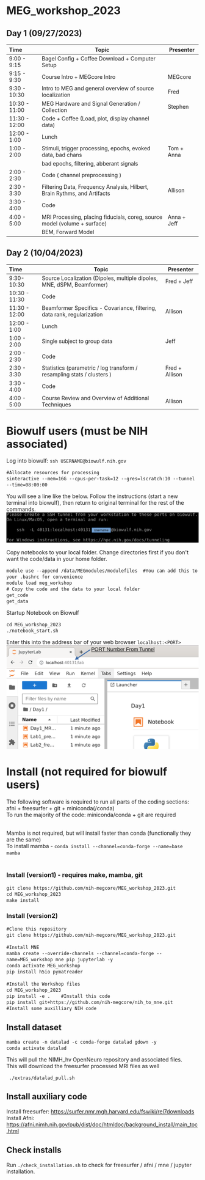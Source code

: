 # MEG_workshop_2023

## Day 1 (09/27/2023)
| Time  | Topic | Presenter |
| :---- | ---- | ---- |
| 9:00 - 9:15 | Bagel Config + Coffee Download + Computer Setup |
| 9:15 - 9:30 | Course Intro + MEGcore Intro | MEGcore |
| 9:30 - 10:30 | Intro to MEG and general overview of source localization | Fred |
| 10:30 - 11:00 | MEG Hardware and Signal Generation / Collection | Stephen | 
| 11:30 - 12:00 | Code + Coffee (Load, plot, display channel data) |
| 12:00 - 1:00 | Lunch | 
| 1:00 - 2:00 | Stimuli, trigger processing, epochs, evoked data, bad chans | Tom + Anna |
|  |  bad epochs, filtering, abberant signals |  
| 2:00 - 2:30 | Code  ( channel preprocessing ) |
| 2:30 - 3:30 | Filtering Data, Frequency Analysis, Hilbert, Brain Rythms, and Artifacts | Allison | 
| 3:30 - 4:00 | Code 
| 4:00 - 5:00 | MRI Processing, placing fiducials, coreg, source model (volume + surface) | Anna + Jeff |
| | BEM, Forward Model | 

## Day 2 (10/04/2023)
| Time  | Topic | Presenter |
| :---- | ---- | ---- |
| 9:30-10:30 | Source Localization (Dipoles, multiple dipoles, MNE, dSPM, Beamformer) | Fred + Jeff | 
| 10:30 - 11:30 | Code | 
| 11:30 - 12:00 | Beamformer Specifics - Covariance, filtering, data rank, regularization | Allison |
| 12:00 - 1:00| Lunch |
| 1:00 - 2:00 | Single subject to group data | Jeff |
| 2:00 - 2:30 | Code |
| 2:30 - 3:30 | Statistics (parametric / log transform / resampling stats / clusters ) | Fred + Allison |
| 3:30 - 4:00 | Code | 
| 4:00 - 5:00 | Course Review and Overview of Additional Techniques| Allison |

# Biowulf users (must be NIH associated)
Log into biowulf:  `ssh USERNAME@biowulf.nih.gov`
```
#Allocate resources for processing
sinteractive --mem=16G --cpus-per-task=12 --gres=lscratch:10 --tunnel --time=08:00:00
```
You will see a line like the below. Follow the instructions (start a new terminal into biowulf), then return to original terminal for the rest of the commands.
![Tunnel](extras/images/tunnel_prompt.png)

Copy notebooks to your local folder.  Change directories first if you don't want the code/data in your home folder.
```
module use --append /data/MEGmodules/modulefiles  #You can add this to your .bashrc for convenience
module load meg_workshop
# Copy the code and the data to your local folder
get_code 
get_data
```
Startup Notebook on Biowulf
```
cd MEG_workshop_2023
./notebook_start.sh
```
Enter this into the address bar of your web browser `localhost:<PORT>` <br>
![JupyterLogin](extras/images/Jupyter_login.png)



# Install (not required for biowulf users)
The following software is required to run all parts of the coding sections: afni + freesurfer + git + miniconda(/conda) <br>
To run the majority of the code: miniconda/conda + git are required <br><br>

Mamba is not required, but will install faster than conda (functionally they are the same) <br>
To install mamba - `conda install --channel=conda-forge --name=base mamba`
<br><br>
### Install (version1) - requires make, mamba, git
```
git clone https://github.com/nih-megcore/MEG_workshop_2023.git
cd MEG_workshop_2023
make install 
```

### Install (version2) 
```
#Clone this repository
git clone https://github.com/nih-megcore/MEG_workshop_2023.git

#Install MNE
mamba create --override-channels --channel=conda-forge --name=MEG_workshop mne pip jupyterlab -y
conda activate MEG_workshop
pip install h5io pymatreader

#Install the Workshop files
cd MEG_workshop_2023
pip install -e .    #Install this code
pip install git+https://github.com/nih-megcore/nih_to_mne.git  #Install some auxilliary NIH code
```

## Install dataset
```
mamba create -n datalad -c conda-forge datalad gdown -y
conda activate datalad
```
This will pull the NIMH_hv OpenNeuro repository and associated files. <br>
This will download the freesurfer processed MRI files as well
```
 ./extras/datalad_pull.sh
```

## Install auxiliary code
Install freesurfer: https://surfer.nmr.mgh.harvard.edu/fswiki/rel7downloads <br>
Install Afni: https://afni.nimh.nih.gov/pub/dist/doc/htmldoc/background_install/main_toc.html <br>


## Check installs
Run `./check_installation.sh` to check for freesurfer / afni / mne / jupyter installation.
